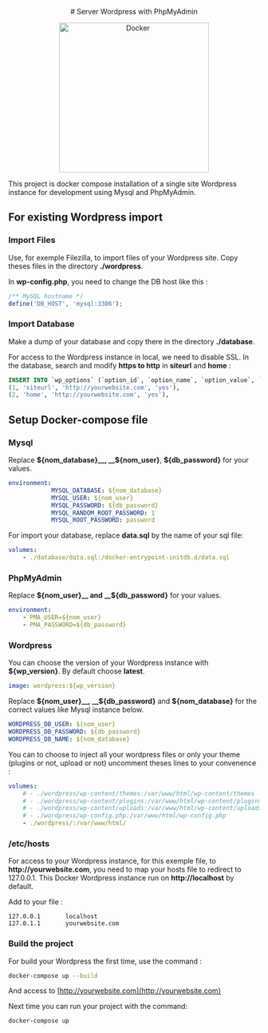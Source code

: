 <p align="center">
# Server Wordpress with PhpMyAdmin
</p>

<p align="center">
<img alt="Docker" src="https://banck.net/wp-content/uploads/2015/08/Wordpress_Docker.png" height="300">
</p>
This project is docker compose installation of a single site Wordpress instance for development using Mysql and PhpMyAdmin.

## For existing Wordpress import

### Import Files

Use, for exemple Filezilla, to import files of your Wordpress site. Copy theses files in the directory __./wordpress__.

In __wp-config.php__, you need to change the DB host like this :
```php
/** MySQL hostname */
define('DB_HOST', 'mysql:3306');
```

### Import Database

Make a dump of your database and copy there in the directory __./database__.

For access to the Wordpress instance in local, we need to disable SSL. In the database, search and modify __https to http__ in __siteurl__ and __home__ :
```sql
INSERT INTO `wp_options` (`option_id`, `option_name`, `option_value`, `autoload`) VALUES
(1, 'siteurl', 'http://yourwebsite.com', 'yes'),
(2, 'home', 'http://yourwebsite.com', 'yes'),
```

## Setup Docker-compose file

### Mysql

Replace __${nom_database}__, __${nom_user}__, __${db_password}__ for your values.
```yml
environment:
            MYSQL_DATABASE: ${nom_database}
            MYSQL_USER: ${nom_user}
            MYSQL_PASSWORD: ${db_password}
            MYSQL_RANDOM_ROOT_PASSWORD: 1
            MYSQL_ROOT_PASSWORD: password
```

For import your database, replace __data.sql__ by the name of your sql file:
```yml
volumes:
    - ./database/data.sql:/docker-entrypoint-initdb.d/data.sql
```

### PhpMyAdmin

Replace __${nom_user}__ and __${db_password}__ for your values.
```yml
environment: 
    - PMA_USER=${nom_user}
    - PMA_PASSWORD=${db_password}
```

### Wordpress

You can choose the version of your Wordpress instance with __${wp_version}__. By default choose __latest__.
```yml
image: wordpress:${wp_version}
```

Replace __${nom_user}__, __${db_password}__ and __${nom_database}__ for the correct values like Mysql instance below.
```yml
WORDPRESS_DB_USER: ${nom_user}
WORDPRESS_DB_PASSWORD: ${db_password}
WORDPRESS_DB_NAME: ${nom_database}
```

You can to choose to inject all your wordpress files or only your theme (plugins or not, upload or not) uncomment theses lines to your convenence :
```yml
volumes:
    # - ./wordpress/wp-content/themes:/var/www/html/wp-content/themes
    # - ./wordpress/wp-content/plugins:/var/www/html/wp-content/plugins
    # - ./wordpress/wp-content/uploads:/var/www/html/wp-content/uploads
    # - ./wordpress/wp-config.php:/var/www/html/wp-config.php
    - ./wordpress/:/var/www/html/
```
### /etc/hosts

For access to your Wordpress instance, for this exemple file, to __http://yourwebsite.com__, you need to map your hosts file to redirect to 127.0.0.1. This Docker Wordpress instance run on __http://localhost__ by default.

Add to your file :
```
127.0.0.1       localhost
127.0.1.1       yourwebsite.com
```

### Build the project

For build your Wordpress the first time, use the command :
```sh
docker-compose up --build
```

And access to [http://yourwebsite.com](http://yourwebsite.com)

Next time you can run your project with the command:
```sh
docker-compose up
```
